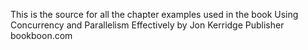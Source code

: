 This is the source for all the chapter examples used in the book
Using Concurrency and Parallelism Effectively by Jon Kerridge
Publisher bookboon.com
